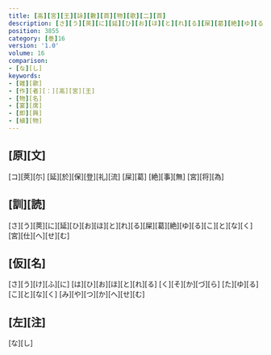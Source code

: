 ```yaml
---
title: [高][宮][王][詠][數][首][物][歌][二][首]
description: [さ][う][莢][に][延][ひ][お][ほ][と][れ][る][屎][葛][絶][ゆ][る][こ][と][な][く][宮][仕][へ][せ][む]
position: 3855
category: [巻]16
version: '1.0'
volume: 16
comparison:
- [な][し]
keywords:
- [雑][歌]
- [作][者][：][高][宮][王]
- [物][名]
- [宴][席]
- [即][興]
- [植][物]
---
```


## [原][文]

[コ][莢][尓] [延][於][保][登][礼][流] [屎][葛] [絶][事][無] [宮][将][為]

## [訓][読]

[さ][う][莢][に][延][ひ][お][ほ][と][れ][る][屎][葛][絶][ゆ][る][こ][と][な][く][宮][仕][へ][せ][む]

## [仮][名]

[さ][う][け][ふ][に] [は][ひ][お][ほ][と][れ][る] [く][そ][か][づ][ら] [た][ゆ][る][こ][と][な][く] [み][や][つ][か][へ][せ][む]

## [左][注]

[な][し]
